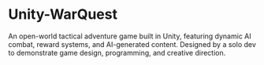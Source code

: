 # Unity-WarQuest
An open-world tactical adventure game built in Unity, featuring dynamic AI combat, reward systems, and AI-generated content. Designed by a solo dev to demonstrate game design, programming, and creative direction.
